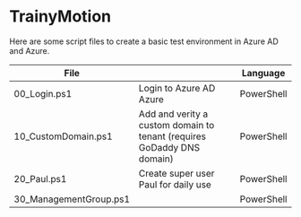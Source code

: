 # TrainyMotion

Here are some script files to create a basic test environment in Azure AD and Azure.

| File                        |                                                                        | Language   |
| --------------------------- | ---------------------------------------------------------------------- | ---------- |
| 00_Login.ps1                | Login to Azure AD Azure                                                | PowerShell |
| 10_CustomDomain.ps1         | Add and verity a custom domain to tenant (requires GoDaddy DNS domain) | PowerShell |
| 20_Paul.ps1                 | Create super user Paul for daily use                                   | PowerShell |
| 30_ManagementGroup.ps1      |                                                                        | PowerShell |